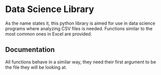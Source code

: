 # Data Science Library
As the name states it, this python library is aimed for use in data science programs where analyzing CSV files is needed. Functions similar to the most common ones in Excel are provided. 

## Documentation
All functions behave in a similar way, they need their first argument to be the file they will be looking at.
